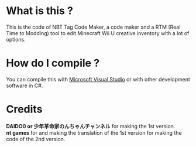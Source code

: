 # What is this ?
This is the code of NBT Tag Code Maker, a code maker and a RTM (Real Time to Modding) tool to edit Minecraft Wii U creative inventory with a lot of options.      

# How do I compile ? 
You can compile this with [Microsoft Visual Studio](https://visualstudio.microsoft.com/) or with other development software in C#.

# Credits
**DAIDO0 or 少年革命家のんちゃんチャンネル** for making the 1st version.    
**nt games** for and making the translation of the 1st version for making the code of the 2nd version.    
